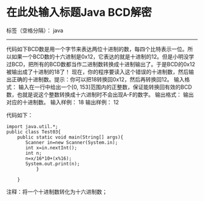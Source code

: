 # 在此处输入标题Java BCD解密

标签（空格分隔）： java

---


代码如下BCD数是用一个字节来表达两位十进制的数，每四个比特表示一位。所以如果一个BCD数的十六进制是0x12，它表达的就是十进制的12。但是小明没学过BCD，把所有的BCD数都当作二进制数转换成十进制输出了。于是BCD的0x12被输出成了十进制的18了！
现在，你的程序要读入这个错误的十进制数，然后输出正确的十进制数。提示：你可以把18转换回0x12，然后再转换回12。
输入格式：
输入在一行中给出一个[0, 153]范围内的正整数，保证能转换回有效的BCD数，也就是说这个整数转换成十六进制时不会出现A-F的数字。
输出格式：
输出对应的十进制数。
输入样例：
18
输出样例：
12

代码如下：
```
import java.util.*;
public class Test03{
	public static void main(String[] args){
	   Scanner in=new Scanner(System.in);
	   int x=in.nextInt();
	   int n;
       n=x/16*10+(x%16);
	   System.out.print(n);
		   }

	}
```
注释：将一个十进制数转化为十六进制数；



